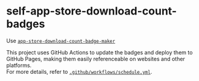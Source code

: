 # self-app-store-download-count-badges

Use [`app-store-download-count-badge-maker`](https://github.com/nnsnodnb/app-store-download-count-badge-maker)

This project uses GitHub Actions to update the badges and deploy them to GitHub Pages, making them easily referenceable on websites and other platforms.  
For more details, refer to [`.github/workflows/schedule.yml`](.github/workflows/schedule.yml).
